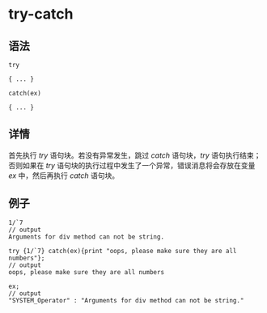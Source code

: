 # try-catch

## 语法

```
try

{ ... }

catch(ex)

{ ... }
```

## 详情

首先执行 *try* 语句块。若没有异常发生，跳过 *catch* 语句块，*try* 语句执行结束；否则如果在 *try*
语句块的执行过程中发生了一个异常，错误消息将会存放在变量 *ex* 中，然后再执行 *catch* 语句块。

## 例子

```
1/`7
// output
Arguments for div method can not be string.

try {1/`7} catch(ex){print "oops, please make sure they are all numbers"};
// output
oops, please make sure they are all numbers

ex;
// output
"SYSTEM_Operator" : "Arguments for div method can not be string."
```

